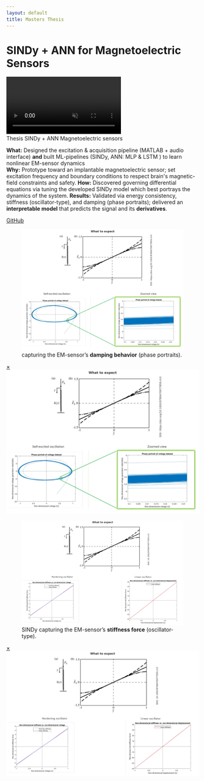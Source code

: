 ```yaml
---
layout: default
title: Masters Thesis
---
```

# SINDy + ANN for Magnetoelectric Sensors

<div class="media">
  <video src="/assets/video/masters/hero.wmv" autoplay muted loop playsinline></video>
</div>

<div class="metrics">
  <span class="metric">Thesis</span>
  <span class="metric alt">SINDy + ANN</span>
  <span class="metric good">Magnetoelectric sensors</span>
</div>

**What:** Designed the excitation & acquisition pipeline (MATLAB + audio interface) **and** built ML-pipelines (SINDy,  ANN: MLP & LSTM ) to learn nonlinear EM-sensor dynamics  
**Why:** Prototype toward an implantable magnetoelectric sensor; set excitation frequency and boundary conditions to respect brain's magnetic-field constraints and safety. 
**How:** Discovered governing differential equations via tuning the developed SINDy model which best portrays the dynamics of the system.
**Results:** Validated via energy consistency, stiffness (oscillator-type), and damping (phase portraits); delivered an **interpretable model** that predicts the signal and its **derivatives**.

<p>
  <!-- Add your repo when ready -->
  <a class="btn" href="https://github.com/submerged-in-matrix/Masterarbeit" target="_blank" rel="noopener">GitHub</a> 
  
</p>

<div class="gallery">
  <figure class="figure">
    <a href="#mfig1"><img src="/assets/img/masters/fig1.png" alt="Stiffness force"></a>
    <figcaption>capturing the EM-sensor’s <strong>damping behavior</strong> (phase portraits).</figcaption>
  </figure>
  <div id="mfig1" class="lb"><a class="x" href="#">×</a><img src="/assets/img/masters/fig1.png" alt=""></div>

  <figure class="figure">
    <a href="#mfig2"><img src="/assets/img/masters/fig2.png" alt="Damping force"></a>
    <figcaption>SINDy capturing the EM-sensor’s <strong>stiffness force</strong> (oscillator-type).</figcaption>
  </figure>
  <div id="mfig2" class="lb"><a class="x" href="#">×</a><img src="/assets/img/masters/fig2.png" alt=""></div>
</div>

